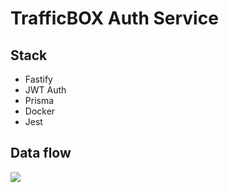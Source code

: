 # TrafficBOX Auth Service

## Stack
* Fastify
* JWT Auth
* Prisma
* Docker
* Jest

## Data flow
![](images/img.png)